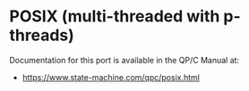 # POSIX (multi-threaded with p-threads)

Documentation for this port is available in the QP/C Manual at:

- https://www.state-machine.com/qpc/posix.html
